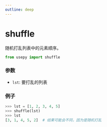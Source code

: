 ```yaml
---
outline: deep
---
```


# shuffle
随机打乱列表中的元素顺序。

```python
from usepy import shuffle
```

### 参数

- `lst`: 要打乱的列表

### 例子

```python
>>> lst = [1, 2, 3, 4, 5]
>>> shuffle(lst)
>>> lst
[3, 1, 4, 5, 2]  # 结果可能会不同，因为是随机打乱
```
